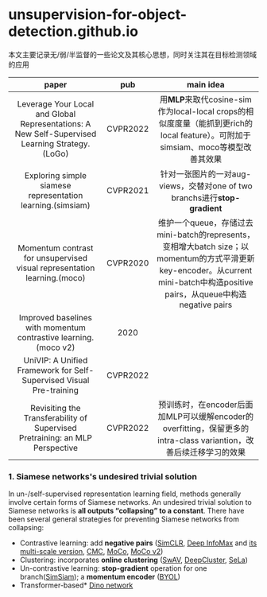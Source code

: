 # unsupervision-for-object-detection.github.io
本文主要记录无/弱/半监督的一些论文及其核心思想，同时关注其在目标检测领域的应用

|                            paper                             |   pub    |                          main idea                           |
| :----------------------------------------------------------: | :------: | :----------------------------------------------------------: |
| Leverage Your Local and Global Representations: A New Self-Supervised Learning Strategy.(LoGo) | CVPR2022 | 用**MLP**来取代cosine-sim作为local-local crops的相似度度量（能抓到更rich的local feature）。可附加于simsiam、moco等模型改善其效果 |
|  Exploring simple siamese representation learning.(simsiam)  | CVPR2021 | 针对一张图片的一对aug-views，交替对one of two branchs进行**stop-gradient** |
| Momentum contrast for unsupervised visual representation learning.(moco) | CVPR2020 | 维护一个queue，存储过去mini-batch的represents，变相增大batch size；以momentum的方式平滑更新key-encoder。从current mini-batch中构造positive pairs，从queue中构造negative pairs |
| Improved baselines with momentum contrastive learning.(moco v2) |   2020   |                                                              |
| UniVIP: A Unified Framework for Self-Supervised Visual Pre-training | CVPR2022 |                                                              |
| Revisiting the Transferability of Supervised Pretraining: an MLP Perspective | CVPR2022 | 预训练时，在encoder后面加MLP可以缓解encoder的overfitting，保留更多的intra-class variantion，改善后续迁移学习的效果 |

### 1. Siamese networks's undesired trivial solution

In un-/self-supervised representation learning field, methods generally involve certain forms of Siamese networks. An undesired trivial solution to Siamese networks is **all outputs “collapsing” to a constant**. There have been several general strategies for preventing Siamese networks from collapsing:

* Contrastive learning: add **negative pairs** ([SimCLR](http://proceedings.mlr.press/v119/chen20j.html), [Deep InfoMax](https://arxiv.org/abs/1808.06670) and [its multi-scale version](https://proceedings.neurips.cc/paper/2019/hash/ddf354219aac374f1d40b7e760ee5bb7-Abstract.html), [CMC](https://link.springer.com/chapter/10.1007/978-3-030-58621-8_45), [MoCo](https://openaccess.thecvf.com/content_CVPR_2020/html/He_Momentum_Contrast_for_Unsupervised_Visual_Representation_Learning_CVPR_2020_paper.html), [MoCo v2](https://arxiv.org/abs/2003.04297))
* Clustering: incorporates **online clustering** ([SwAV](https://proceedings.neurips.cc/paper/2020/hash/70feb62b69f16e0238f741fab228fec2-Abstract.html), [DeepCluster](https://openaccess.thecvf.com/content_ECCV_2018/html/Mathilde_Caron_Deep_Clustering_for_ECCV_2018_paper.html), [SeLa](https://arxiv.org/abs/1911.05371))
* Un-contrastive learning: **stop-gradient** operation for one branch([SimSiam](https://openaccess.thecvf.com/content/CVPR2021/html/Chen_Exploring_Simple_Siamese_Representation_Learning_CVPR_2021_paper.html)); a **momentum encoder** ([BYOL](https://proceedings.neurips.cc/paper/2020/hash/f3ada80d5c4ee70142b17b8192b2958e-Abstract.html))
* Transformer-based\*  [Dino network](https://openaccess.thecvf.com/content/ICCV2021/html/Caron_Emerging_Properties_in_Self-Supervised_Vision_Transformers_ICCV_2021_paper.html)

